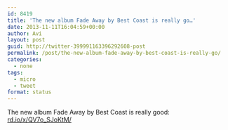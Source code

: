 ```yaml
---
id: 8419
title: 'The new album Fade Away by Best Coast is really go…'
date: 2013-11-11T16:04:59+00:00
author: Avi
layout: post
guid: http://twitter-399991163396292608-post
permalink: /post/the-new-album-fade-away-by-best-coast-is-really-go/
categories:
  - none
tags:
  - micro
  - tweet
format: status
---
```

The new album Fade Away by Best Coast is really good: [rd.io/x/QV7o_SJoKtM/](http://rd.io/x/QV7o_SJoKtM/)